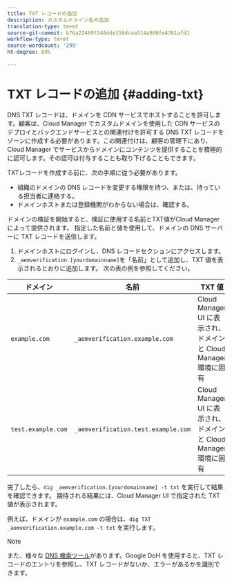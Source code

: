 ```yaml
---
title: TXT レコードの追加
description: カスタムドメイン名の追加
translation-type: tm+mt
source-git-commit: b76a22469f248dde316dcaa514a906fe4361afd1
workflow-type: tm+mt
source-wordcount: '299'
ht-degree: 89%

---
```



# TXT レコードの追加 {#adding-txt}

DNS TXT レコードは、ドメインを CDN サービスでホストすることを許可します。顧客は、Cloud Manager でカスタムドメインを使用した CDN サービスのデプロイとバックエンドサービスとの関連付けを許可する DNS TXT レコードをゾーンに作成する必要があります。この関連付けは、顧客の管理下にあり、Cloud Manager でサービスからドメインにコンテンツを提供することを積極的に認可します。その認可は付与することも取り下げることもできます。

TXTレコードを作成する前に、次の手順に従う必要があります。

* 組織のドメインの DNS レコードを変更する権限を持つ、または、持っている担当者に連絡する。
* ドメインホストまたは登録機関がわからない場合は、確認する。

ドメインの検証を開始すると、検証に使用する名前とTXT値がCloud Managerによって提供されます。 指定した名前と値を使用して、ドメインの DNS サーバーに TXT レコードを送信します。

1. ドメインホストにログインし、DNS レコードセクションにアクセスします。
1. `_aemverification.[yourdomainname]`を「名前」として追加し、TXT 値を表示されるとおりに追加します。
次の表の例を参照してください。

| ドメイン | 名前 | TXT 値 |
|--- |--- |---|
| `example.com` | `_aemverification.example.com` | Cloud Manager UI に表示され、ドメインと Cloud Manager 環境に固有 |
| `test.example.com` | `_aemverification.test.example.com` | Cloud Manager UI に表示され、ドメインと Cloud Manager 環境に固有 |

完了したら、`dig _aemverification.[yourdomainname] -t txt` を実行して結果を確認できます。
期待される結果には、Cloud Manager UI で指定された TXT 値が表示されます。

例えば、ドメインが `example.com` の場合は、`dig TXT _aemverification.example.com -t txt` を実行します。

>[!NOTE]
>また、様々な [DNS 検索ツール](https://www.ultratools.com/tools/dnsLookup)があります。Google DoH を使用すると、TXT レコードのエントリを参照し、TXT レコードがないか、エラーがあるかを識別できます。

